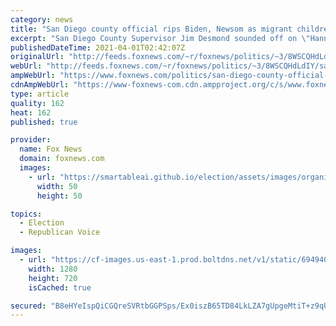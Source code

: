 ```yaml
---
category: news
title: "San Diego county official rips Biden, Newsom as migrant children prioritized over Calif. students"
excerpt: "San Diego County Supervisor Jim Desmond sounded off on \"Hannity\" Wednesday, after the Biden administration sent hundreds of Central American migrant children to be housed and formally educated by local teachers at the San Diego Convention Center, while Gov. Gavin Newsom continues to prohibit in-person"
publishedDateTime: 2021-04-01T02:42:07Z
originalUrl: "http://feeds.foxnews.com/~r/foxnews/politics/~3/8WSCQHdLdIY/san-diego-county-official-rips-biden-newsom-as-migrant-children-prioritized-over-calif-students"
webUrl: "http://feeds.foxnews.com/~r/foxnews/politics/~3/8WSCQHdLdIY/san-diego-county-official-rips-biden-newsom-as-migrant-children-prioritized-over-calif-students"
ampWebUrl: "https://www.foxnews.com/politics/san-diego-county-official-rips-biden-newsom-as-migrant-children-prioritized-over-calif-students.amp"
cdnAmpWebUrl: "https://www-foxnews-com.cdn.ampproject.org/c/s/www.foxnews.com/politics/san-diego-county-official-rips-biden-newsom-as-migrant-children-prioritized-over-calif-students.amp"
type: article
quality: 162
heat: 162
published: true

provider:
  name: Fox News
  domain: foxnews.com
  images:
    - url: "https://smartableai.github.io/election/assets/images/organizations/foxnews.com-50x50.jpg"
      width: 50
      height: 50

topics:
  - Election
  - Republican Voice

images:
  - url: "https://cf-images.us-east-1.prod.boltdns.net/v1/static/694940094001/e162a72f-61f2-4cb6-a307-213bc8dc6f7d/9e440e21-ca35-453e-8c97-44ed1006db4d/1280x720/match/image.jpg"
    width: 1280
    height: 720
    isCached: true

secured: "B8eHYeIspQiCGQreSVRtbGGPSps/Ex0iszB65TD84LkLZA7gUpgeMtiT+z9qUXpfgC/TRz7CDL8VraDyEPa3ZBcmM2bIRARaJ/26u/aopHSGQUBgyOw4aG3s5NPzbpdd9qnQerpJkRkkshgX77dCgRr4I51iOi3iwLeC5XAeRvcSquB0ePNFJndQ8rBeBDxcX8MvVNJgitd9HYaXHtnXxlnydOTsZHfrg/pDJsVOjqbgc/OdxitLr1MWy6xhv9uHqWsvsLjfiE4qE2sbX+LFhd/LOvJvxplUuwevftyAWgiM/2GnPNJF5GQ+fK0wNkYcC8evkYraiTKlZQLTgdVt1HJKC2dyxb9H60Bp1pgAaAA=;H0C08QV1SzvTYyln9X7aiA=="
---
```


